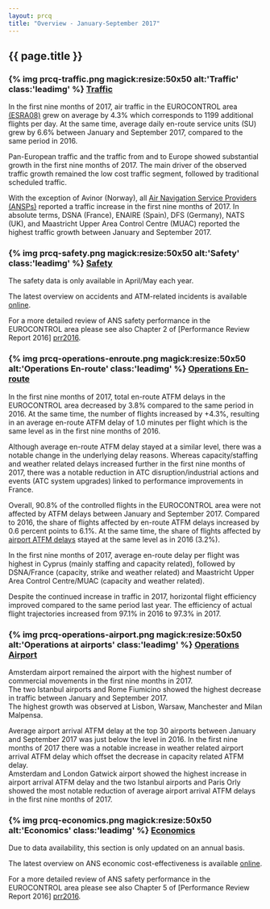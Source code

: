 ```yaml
---
layout: prcq
title: "Overview - January-September 2017"
---
```

<style>
.headimg {
    float:left;
    margin-right:5px;
}
.leadimg {
    margin-left:3px;
}
</style>

## {{ page.title }}

### {% img prcq-traffic.png magick:resize:50x50 alt:'Traffic' class:'leadimg' %} [Traffic][traffic]

In the first nine months of 2017, air traffic in the EUROCONTROL area [(ESRA08)][esra08] grew on average by 4.3% 
which corresponds to 1199 additional flights per day. At the same time, average daily en-route service units (SU)
grew by 6.6% between January and September 2017, compared to the same period in 2016.

Pan-European traffic and the traffic from and to Europe showed substantial growth in the first nine months of 2017. 
The main driver of the observed traffic growth remained the low cost traffic segment, followed by traditional scheduled traffic. 

With the exception of Avinor (Norway), all [Air Navigation Service Providers (ANSPs)][ansp]  reported a
traffic increase in the first nine months of 2017. In absolute terms, DSNA (France), ENAIRE (Spain), DFS (Germany),
NATS (UK), and Maastricht Upper Area Control Centre (MUAC) reported the highest traffic growth between January and September 2017.

### {% img prcq-safety.png magick:resize:50x50 alt:'Safety' class:'leadimg' %} [Safety][safety]

The safety data is only available in April/May each year. 

The latest overview on accidents and ATM-related incidents is available [online][safety].  

For a more detailed review of ANS safety performance in the EUROCONTROL area please see also Chapter 2 of [Performance Review Report 2016] [prr2016].


### {% img prcq-operations-enroute.png magick:resize:50x50 alt:'Operations En-route' class:'leadimg' %} [Operations En-route][ops_ert]

In the first nine months of 2017, total en-route ATFM delays in the EUROCONTROL area decreased by 3.8% compared to the same period in 2016. At the same time, the number of flights increased by +4.3%, resulting in an average en-route ATFM delay of 1.0 minutes per flight which is the same level as in the first nine months of 2016.

Although average en-route ATFM delay stayed at a similar level, there was a notable change in the underlying delay reasons. Whereas capacity/staffing and weather related delays increased further in the first nine months of 2017, there was a notable reduction in ATC disruption/industrial actions and events (ATC system upgrades) linked to performance improvements in France. 

Overall, 90.8% of the controlled flights in the EUROCONTROL area were not affected by ATFM delays between January and September 2017.
Compared to 2016, the share of flights affected by en-route ATFM delays increased by 0.6 percent points to 6.1%. At the same time, the share of flights affected by <a href='{{"/prcq/ops-airport.html"| prepend: site.baseurl | prepend: site.url }}'>airport ATFM delays</a> stayed at the same level as in 2016 (3.2%).

In the first nine months of 2017, average en-route delay per flight was highest in Cyprus (mainly staffing and capacity related), followed by DSNA/France (capacity, strike and weather related) and Maastricht Upper Area Control Centre/MUAC (capacity and weather related).

Despite the continued increase in traffic in 2017, horizontal flight efficiency improved compared to the same period last year. The efficiency of actual flight trajectories increased from 97.1% in 2016 to 97.3% in 2017.

### {% img prcq-operations-airport.png magick:resize:50x50 alt:'Operations at airports' class:'leadimg' %} [Operations Airport][ops_apt]

Amsterdam airport remained the airport with the highest number of commercial movements in the first nine months in 2017. <br>
The two Istanbul airports and Rome Fiumicino showed the highest decrease in traffic between January and September 2017. <br>
The highest growth was observed at Lisbon, Warsaw, Manchester and Milan Malpensa. <br>

Average airport arrival ATFM delay at the top 30 airports between January and September 2017 was just below the level in 2016. In the first nine months of 2017 there was a notable increase in weather related airport arrival ATFM delay which offset the decrease in capacity related ATFM delay.<br>
Amsterdam and London Gatwick airport showed the highest increase in airport arrival ATFM delay and the two Istanbul airports and Paris Orly showed the most notable reduction of average airport arrival ATFM delays in the first nine months of 2017.

### {% img prcq-economics.png magick:resize:50x50 alt:'Economics' class:'leadimg' %} [Economics][economics]

Due to data availability, this section is only updated on an annual basis.

The latest overview on ANS economic cost-effectiveness is available [online][economics].  

For a more detailed review of ANS safety performance in the EUROCONTROL area please see also Chapter 5 of [Performance Review Report 2016] [prr2016].


[composite_hr]: <{{ "/references/definition/composite_flight_hour.html" | prepend: site.baseurl | prepend: site.url }}> "Composite Flight Hour definition"
[esra08]: <{{ "/references/definition/ESRA_2008_Area.html" | prepend: site.baseurl | prepend: site.url }}> "ESRA 08 Area"
[ectl_area]: <{{ "/references/definition/eurocontrol_area.html" | prepend: site.baseurl | prepend: site.url }}> "EUROCONTROL Area"
[atfm_dly]: <{{ "/references/definition/atfm_delay.html" | prepend: site.baseurl | prepend: site.url }}> "ATFM Delay"
[atc_pre]: <{{ "/references/definition/atc_pre-departure_delay.html" | prepend: site.baseurl | prepend: site.url }}> "ATC Pre-departure Delay"
[a_cdm]: <{{ "/references/acronym/a_cdm.html" | prepend: site.baseurl | prepend: site.url }}> "A-CDM"
[asma_add]: <{{ "/references/definition/additional_asma_time.html" | prepend: site.baseurl | prepend: site.url }}> "Additional ASMA time"

[ansp]: <{{ "/references/acronym/ansp.html" | prepend: site.baseurl | prepend: site.url }}> "Air Navigation Service Provider"
[ans]: <{{ "/references/acronym/ans.html" | prepend: site.baseurl | prepend: site.url }}> "Air Navigation Services"
[upa]: <{{ "/references/acronym/uap.html" | prepend: site.baseurl | prepend: site.url }}> "Unauthorised Penetrations of Airspace"
[smi]: <{{ "/references/acronym/smi.html" | prepend: site.baseurl | prepend: site.url }}> "Separation Minima Infringements (SMIs)"
[ri]: <{{ "/references/acronym/ri.html" | prepend: site.baseurl | prepend: site.url }}> "Runway Incursions (RIs)"
[alosp]: <{{ "/references/acronym/alosp.html" | prepend: site.baseurl | prepend: site.url }}> "Acceptable Level of Safety Performance (ALoSP)"
[acc]: <{{ "/references/acronym/acc.html" | prepend: site.baseurl | prepend: site.url }}> "Area Control Center"
[nm]: <{{ "/references/acronym/nm.html" | prepend: site.baseurl | prepend: site.url }}> "Network Manager"
[fra]: <{{ "/references/acronym/fra.html" | prepend: site.baseurl | prepend: site.url }}> "Free Route Airspace (FRA)"

[vfe_cdo]: <{{ "/references/methodology/cd_vertical_flight_efficiency_pi.html" | prepend: site.baseurl | prepend: site.url }}> "Vertical En-route Flight Efficiency"
[hfe]: <{{ "/references/methodology/horizontal_flight_efficiency_pi.html" | prepend: site.baseurl | prepend: site.url }}> "Horizontal En-route Flight Efficiency"

[traffic]: <{{ "/prcq/traffic.html" | prepend: site.baseurl | prepend: site.url }}> "Traffic"
[safety]: <{{ "/prcq/safety.html" | prepend: site.baseurl | prepend: site.url }}> "Safety"
[ops_apt]: <{{ "/prcq/ops-airport.html" | prepend: site.baseurl | prepend: site.url }}> "Operations at Airports"
[ops_ert]: <{{ "/prcq/ops-en-route.html" | prepend: site.baseurl | prepend: site.url }}> "Operations En-route"
[economics]: <{{ "/prcq/economics.html" | prepend: site.baseurl | prepend: site.url }}> "Economics"
[prr2016]: <http://www.eurocontrol.int/publications/performance-review-report-prr-2016> "PRR 2016"